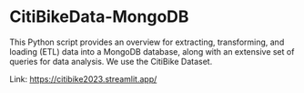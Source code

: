 # CitiBikeData-MongoDB

This Python script provides an overview for extracting, transforming, and loading (ETL) data into a MongoDB database, along with an extensive set of queries for data analysis. We use the CitiBike Dataset.

Link: https://citibike2023.streamlit.app/
